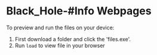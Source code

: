 # Black_Hole-#Info Webpages

To preview and run the files on your device:
  1) First download a folder and click the 'files.exe'.
  2) Run `load` to view file in your browser
